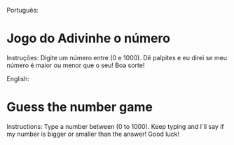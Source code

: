  Português:
# Jogo do Adivinhe o número
 Instruções: Digite um número entre (0 e 1000). Dê palpites e eu direi se meu número é maior ou menor que o seu! Boa sorte!
 
 English:
# Guess the number game
 Instructions: Type a number between (0 to 1000). Keep typing and I`ll say if my number is bigger or smaller than the answer! Good luck!
